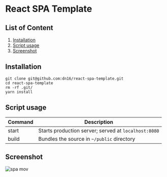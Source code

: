 # React SPA Template

## List of Content
1. [Installation](##Installation)
1. [Script usage](#Script-usage)
1. [Screenshot](#Screenshot)

## Installation
```
git clone git@github.com:dn16/react-spa-template.git
cd react-spa-template
rm -rf .git/
yarn install
```

## Script usage
| Command        | Description                                                   |
|----------------|---------------------------------------------------------------|
| start          | Starts production server; served at `localhost:8080`          |
| build          | Bundles the source in `~/public` directory                     |

## Screenshot
![spa mov](https://user-images.githubusercontent.com/29166526/40278509-018a5a3e-5c6d-11e8-96b9-11ac7aaaf3be.gif)
